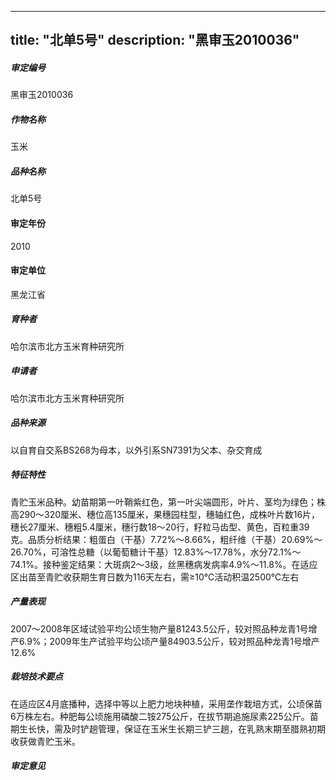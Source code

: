 
---
title: "北单5号"
description: "黑审玉2010036"
---
##### 审定编号 
黑审玉2010036

##### 作物名称
玉米

##### 品种名称
北单5号

#### 审定年份
2010	

#### 审定单位
黑龙江省

##### 育种者
哈尔滨市北方玉米育种研究所

##### 申请者
哈尔滨市北方玉米育种研究所

##### 品种来源
以自育自交系BS268为母本，以外引系SN7391为父本、杂交育成

##### 特征特性
青贮玉米品种。幼苗期第一叶鞘紫红色，第一叶尖端圆形，叶片、茎均为绿色；株高290～320厘米、穗位高135厘米，果穗园柱型，穗轴红色，成株叶片数16片，穗长27厘米、穗粗5.4厘米，穗行数18～20行，籽粒马齿型、黄色，百粒重39克。品质分析结果：粗蛋白（干基）7.72%～8.66%，粗纤维（干基）20.69%～26.70%，可溶性总糖（以葡萄糖计干基）12.83%～17.78%，水分72.1%～74.1%。接种鉴定结果：大斑病2～3级，丝黑穗病发病率4.9%～11.8%。在适应区出苗至青贮收获期生育日数为116天左右，需≥10℃活动积温2500℃左右

##### 产量表现
2007～2008年区域试验平均公顷生物产量81243.5公斤，较对照品种龙青1号增产6.9%；2009年生产试验平均公顷产量84903.5公斤，较对照品种龙青1号增产12.6%

##### 栽培技术要点
在适应区4月底播种，选择中等以上肥力地块种植，采用垄作栽培方式，公顷保苗6万株左右。种肥每公顷施用磷酸二铵275公斤，在拔节期追施尿素225公斤。苗期生长快，需及时铲趟管理，保证在玉米生长期三铲三趟，在乳熟末期至腊熟初期收获做青贮玉米。

##### 审定意见




